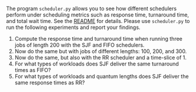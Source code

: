 The program `scheduler.py` allows you to see how different schedulers perform under scheduling metrics such as response time, turnaround time, and total wait time. See the [README](https://github.com/remzi-arpacidusseau/ostep-homework/tree/master/cpu-sched) for details. Please use `scheduler.py` to run the following experiments and report your findings.
1. Compute the response time and turnaround time when running three jobs of length 200 with the SJF and FIFO schedulers.
2. Now do the same but with jobs of different lengths: 100, 200, and 300.
3. Now do the same, but also with the RR scheduler and a time-slice of 1.
4. For what types of workloads does SJF deliver the same turnaround times as FIFO?
5. For what types of workloads and quantum lengths does SJF deliver the same response times as RR?
